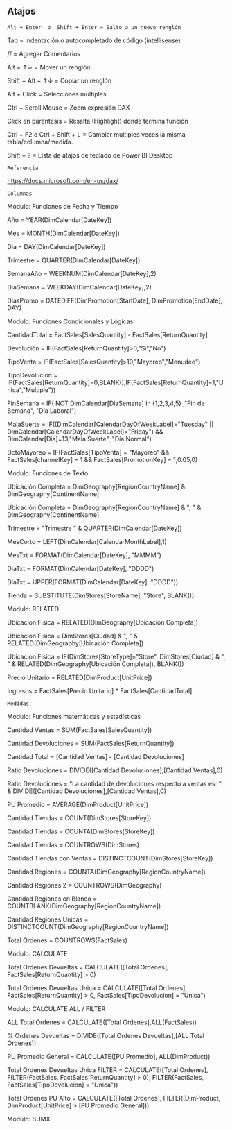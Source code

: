## Atajos     

```ssh
Alt + Enter  o  Shift + Enter = Salto a un nuevo renglón
```



Tab = Indentación o autocompletado de código (intellisense)



// = Agregar Comentarios



Alt + ↑↓ = Mover un renglón



Shift + Alt + ↑↓ = Copiar un renglón



Alt + Click = Selecciones multiples



Ctrl + Scroll Mouse = Zoom expresión DAX



Click en paréntesis = Resalta (Highlight) donde termina función



Ctrl + F2  o  Ctrl + Shift + L  =  Cambiar multiples veces la misma tabla/columna/medida.



Shift + ? = Lista de atajos de teclado de Power BI Desktop



	Referencia     



https://docs.microsoft.com/en-us/dax/



	Columnas     



Módulo: Funciones de Fecha y Tiempo



Año = YEAR(DimCalendar[DateKey])



Mes = MONTH(DimCalendar[DateKey])



Dia = DAY(DimCalendar[DateKey])



Trimestre = QUARTER(DimCalendar[DateKey])



SemanaAño = WEEKNUM(DimCalendar[DateKey],2)



DiaSemana = WEEKDAY(DimCalendar[DateKey],2)



DiasPromo = DATEDIFF(DimPromotion[StartDate], DimPromotion[EndDate], DAY)



Módulo: Funciones Condicionales y Lógicas



CantidadTotal = FactSales[SalesQuantity] - FactSales[ReturnQuantity]



Devolución = IF(FactSales[ReturnQuantity]>0,"Si","No")



TipoVenta = IF(FactSales[SalesQuantity]>10,"Mayoreo","Menudeo")



TipoDevolucion = IF(FactSales[ReturnQuantity]=0,BLANK(),IF(FactSales[ReturnQuantity]=1,"Unica","Multiple"))



FinSemana = IF( NOT DimCalendar[DiaSemana] in {1,2,3,4,5} ,"Fin de Semana", "Día Laboral")



MalaSuerte = IF((DimCalendar[CalendarDayOfWeekLabel]="Tuesday" || DimCalendar[CalendarDayOfWeekLabel]="Friday") && DimCalendar[Dia]=13,"Mala Suerte", "Día Normal")



DctoMayoreo = IF(FactSales[TipoVenta] = "Mayoreo" && FactSales[channelKey] = 1 && FactSales[PromotionKey] = 1,0.05,0)



Módulo: Funciones de Texto



Ubicación Completa = DimGeography[RegionCountryName] & DimGeography[ContinentName]



Ubicación Completa = DimGeography[RegionCountryName] & ", " & DimGeography[ContinentName]



Trimestre = "Trimestre " & QUARTER(DimCalendar[DateKey])



MesCorto = LEFT(DimCalendar[CalendarMonthLabel],1)



MesTxt = FORMAT(DimCalendar[DateKey], "MMMM")



DiaTxt = FORMAT(DimCalendar[DateKey], "DDDD")



DiaTxt = UPPER(FORMAT(DimCalendar[DateKey], "DDDD"))



Tienda = SUBSTITUTE(DimStores[StoreName], "Store", BLANK())



Módulo: RELATED



Ubicacion Fisica = RELATED(DimGeography[Ubicación Completa])



Ubicacion Fisica = DimStores[Ciudad] & ", " & RELATED(DimGeography[Ubicación Completa])



Ubicacion Fisica = IF(DimStores[StoreType]="Store", DimStores[Ciudad] & ", " & RELATED(DimGeography[Ubicación Completa]), BLANK())



Precio Unitario = RELATED(DimProduct[UnitPrice])



Ingresos = FactSales[Precio Unitario] * FactSales[CantidadTotal]



	Medidas     	



Módulo: Funciones matemáticas y estadísticas



Cantidad Ventas = SUM(FactSales[SalesQuantity])



Cantidad Devoluciones = SUM(FactSales[ReturnQuantity])



Cantidad Total = [Cantidad Ventas] - [Cantidad Devoluciones]



Ratio Devoluciones = DIVIDE([Cantidad Devoluciones],[Cantidad Ventas],0)



Ratio Devoluciones = “La cantidad de devoluciones respecto a ventas es: “ & DIVIDE([Cantidad Devoluciones],[Cantidad Ventas],0)



PU Promedio = AVERAGE(DimProduct[UnitPrice])



Cantidad Tiendas = COUNT(DimStores[StoreKey])



Cantidad Tiendas = COUNTA(DimStores[StoreKey])



Cantidad Tiendas = COUNTROWS(DimStores)



Cantidad Tiendas con Ventas = DISTINCTCOUNT(DimStores[StoreKey])



Cantidad Regiones = COUNTA(DimGeography[RegionCountryName])



Cantidad Regiones 2 = COUNTROWS(DimGeography)



Cantidad Regiones en Blanco = COUNTBLANK(DimGeography[RegionCountryName])



Cantidad Regiones Unicas = DISTINCTCOUNT(DimGeography[RegionCountryName])



Total Ordenes = COUNTROWS(FactSales)



Módulo: CALCULATE



Total Ordenes Devueltas = CALCULATE([Total Ordenes], FactSales[ReturnQuantity] > 0)



Total Ordenes Devueltas Unica = CALCULATE([Total Ordenes], FactSales[ReturnQuantity] > 0, FactSales[TipoDevolucion] = "Unica")



Módulo: CALCULATE ALL / FILTER



ALL Total Ordenes = CALCULATE([Total Ordenes],ALL(FactSales))



% Ordenes Devueltas = DIVIDE([Total Ordenes Devueltas],[ALL Total Ordenes])



PU Promedio General = CALCULATE([PU Promedio], ALL(DimProduct))



Total Ordenes Devueltas Unica FILTER = CALCULATE([Total Ordenes], FILTER(FactSales, FactSales[ReturnQuantity] > 0), FILTER(FactSales, FactSales[TipoDevolucion] = "Unica"))



Total Ordenes PU Alto = CALCULATE([Total Ordenes], FILTER(DimProduct, DimProduct[UnitPrice] > [PU Promedio General]))



Módulo: SUMX

